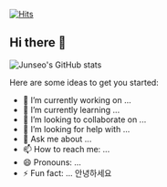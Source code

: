 [![Hits](https://hits.seeyoufarm.com/api/count/incr/badge.svg?url=https%3A%2F%2Fgithub.com%2FJunseo1026&count_bg=%233C8429&title_bg=%23000000&icon=&icon_color=%23E7E7E7&title=hits&edge_flat=false)](https://hits.seeyoufarm.com)<br>
## Hi there 👋 <br>
![Junseo's GitHub stats](https://github-readme-stats.vercel.app/api?username=Junseo1026&show_icons=true) <br>



Here are some ideas to get you started: 
 
- 🔭 I’m currently working on ...   
- 🌱 I’m currently learning ...
- 👯 I’m looking to collaborate on ...
- 🤔 I’m looking for help with ...
- 💬 Ask me about ...
- 📫 How to reach me: ...
- 😄 Pronouns: ...
- ⚡ Fun fact: ...
안녕하세요
